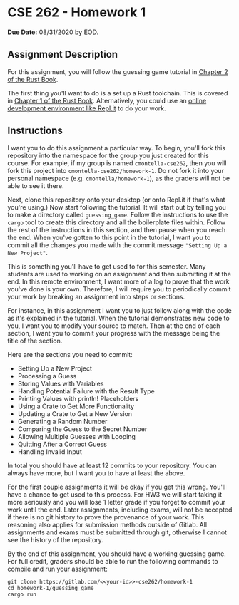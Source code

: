 # CSE 262 - Homework 1

**Due Date:** 08/31/2020 by EOD.

## Assignment Description

For this assignment, you will follow the guessing game tutorial in [Chapter 2 of the Rust Book](https://doc.rust-lang.org/stable/book/ch02-00-guessing-game-tutorial.html).

The first thing you'll want to do is a set up a Rust toolchain. This is covered in [Chapter 1 of the Rust Book](https://doc.rust-lang.org/book/ch01-01-installation.html). Alternatively, you could use an [online development environment like Repl.it](https://repl.it/languages/rust) to do your work.

## Instructions

I want you to do this assignment a particular way. To begin, you'll fork this repository into the namespace for the group you just created for this course. For example, if my group is named `cmontella-cse262`, then you will fork this project into `cmontella-cse262/homework-1`. Do not fork it into your personal namespace (e.g. `cmontella/homework-1`), as the graders will not be able to see it there.

Next, clone this repository onto your desktop (or onto Repl.it if that's what you're using.) Now start following the tutorial. It will start out by telling you to make a directory called `guessing_game`. Follow the instructions to use the `cargo` tool to create this directory and all the boilerplate files within. Follow the rest of the instructions in this section, and then pause when you reach the end. When you've gotten to this point in the tutorial, I want you to commit all the changes you made with the commit message `"Setting Up a New Project"`.

This is something you'll have to get used to for this semester. Many students are used to working on an assignment and then submitting it at the end. In this remote environment, I want more of a log to prove that the work you've done is your own. Therefore, I will require you to periodically commit your work by breaking an assignment into steps or sections.

For instance, in this assignment I want you to just follow along with the code as it's explained in the tutorial. When the tutorial demonstrates new code to you, I want you to modify your source to match. Then at the end of each section, I want you to commit your progress with the message being the title of the section.

Here are the sections you need to commit:

- Setting Up a New Project
- Processing a Guess
- Storing Values with Variables
- Handling Potential Failure with the Result Type
- Printing Values with println! Placeholders
- Using a Crate to Get More Functionality
- Updating a Crate to Get a New Version
- Generating a Random Number
- Comparing the Guess to the Secret Number
- Allowing Multiple Guesses with Looping
- Quitting After a Correct Guess
- Handling Invalid Input

In total you should have at least 12 commits to your repository. You can always have more, but I want you to have at least the above.

For the first couple assignments it will be okay if you get this wrong. You'll have a chance to get used to this process. For HW3 we will start taking it more seriously and you will lose 1 letter grade if you forget to commit your work until the end. Later assignments, including exams, will not be accepted if there is no git history to prove the provenance of your work. This reasoning also applies for submission methods outside of Gitlab. All assignments and exams must be submitted through git, otherwise I cannot see the history of the repository.

By the end of this assignment, you should have a working guessing game. For full credit, graders should be able to run the following commands to compile and run your assignment:

```
git clone https://gitlab.com/<<your-id>>-cse262/homework-1
cd homework-1/guessing_game
cargo run
```
